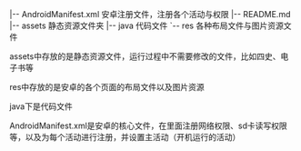 |-- AndroidManifest.xml				安卓注册文件，注册各个活动与权限
|-- README.md
|-- assets										  静态资源文件夹
|-- java											  代码文件
`-- res												各种布局文件与图片资源文件





assets中存放的是静态资源文件，运行过程中不需要修改的文件，比如四史、电子书等

res中存放的是安卓的各个页面的布局文件以及图片资源

java下是代码文件

AndroidManifest.xml是安卓的核心文件，在里面注册网络权限、sd卡读写权限等，以及为每个活动进行注册，并设置主活动（开机运行的活动）